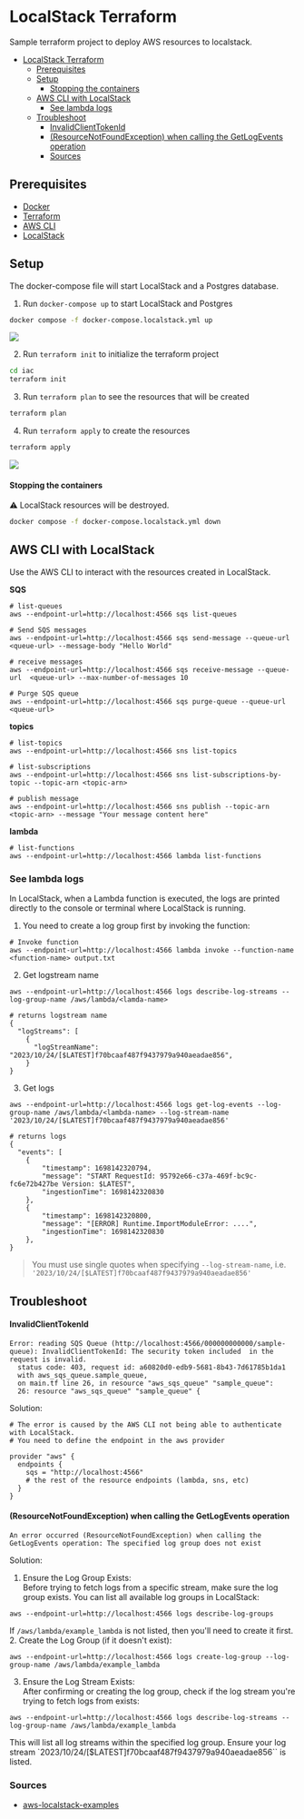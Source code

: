 # LocalStack Terraform 

Sample terraform project to deploy AWS resources to localstack. 

- [LocalStack Terraform](#localstack-terraform)
  - [Prerequisites](#prerequisites)
  - [Setup](#setup)
      - [Stopping the containers](#stopping-the-containers)
  - [AWS CLI with LocalStack](#aws-cli-with-localstack)
    - [See lambda logs](#see-lambda-logs)
  - [Troubleshoot](#troubleshoot)
      - [InvalidClientTokenId](#invalidclienttokenid)
      - [(ResourceNotFoundException) when calling the GetLogEvents operation](#resourcenotfoundexception-when-calling-the-getlogevents-operation)
    - [Sources](#sources)


## Prerequisites

* [Docker](https://docs.docker.com/install/)
* [Terraform](https://www.terraform.io/downloads.html)
* [AWS CLI](https://docs.aws.amazon.com/cli/latest/userguide/cli-chap-install.html)
* [LocalStack](https://docs.localstack.cloud/getting-started/installation/)

## Setup

The docker-compose file will start LocalStack and a Postgres database.

1. Run `docker-compose up` to start LocalStack and Postgres

```bash
docker compose -f docker-compose.localstack.yml up
```

![](resources/images/localstack-containers.png)

2. Run `terraform init` to initialize the terraform project

```bash
cd iac
terraform init
```
3. Run `terraform plan` to see the resources that will be created

```bash
terraform plan
```
4. Run `terraform apply` to create the resources

```bash
terraform apply
```

![](resources/images/terraform-apply.png)

#### Stopping the containers

:warning: LocalStack resources will be destroyed. 
```bash
docker compose -f docker-compose.localstack.yml down
```

## AWS CLI with LocalStack
Use the AWS CLI to interact with the resources created in LocalStack.

**SQS**
```shell
# list-queues
aws --endpoint-url=http://localhost:4566 sqs list-queues

# Send SQS messages
aws --endpoint-url=http://localhost:4566 sqs send-message --queue-url <queue-url> --message-body "Hello World"

# receive messages
aws --endpoint-url=http://localhost:4566 sqs receive-message --queue-url  <queue-url> --max-number-of-messages 10

# Purge SQS queue
aws --endpoint-url=http://localhost:4566 sqs purge-queue --queue-url <queue-url>
```

**topics**
```shell
# list-topics
aws --endpoint-url=http://localhost:4566 sns list-topics

# list-subscriptions
aws --endpoint-url=http://localhost:4566 sns list-subscriptions-by-topic --topic-arn <topic-arn>

# publish message
aws --endpoint-url=http://localhost:4566 sns publish --topic-arn <topic-arn> --message "Your message content here"
```

**lambda**
```shell
# list-functions
aws --endpoint-url=http://localhost:4566 lambda list-functions
```

### See lambda logs 
In LocalStack, when a Lambda function is executed, the logs are printed directly to the console or terminal where LocalStack is running. 

1. You need to create a log group first by invoking the function:
```shell
# Invoke function
aws --endpoint-url=http://localhost:4566 lambda invoke --function-name <function-name> output.txt
```
2. Get logstream name 
```shell
aws --endpoint-url=http://localhost:4566 logs describe-log-streams --log-group-name /aws/lambda/<lamda-name>

# returns logstream name
{
  "logStreams": [
    {
      "logStreamName": "2023/10/24/[$LATEST]f70bcaaf487f9437979a940aeadae856",
    }
}
```
3. Get logs
```shell
aws --endpoint-url=http://localhost:4566 logs get-log-events --log-group-name /aws/lambda/<lambda-name> --log-stream-name '2023/10/24/[$LATEST]f70bcaaf487f9437979a940aeadae856'

# returns logs 
{
  "events": [
    {
        "timestamp": 1698142320794,
        "message": "START RequestId: 95792e66-c37a-469f-bc9c-fc6e72b427be Version: $LATEST",
        "ingestionTime": 1698142320830
    },
    {
        "timestamp": 1698142320800,
        "message": "[ERROR] Runtime.ImportModuleError: ....",
        "ingestionTime": 1698142320830
    },
}
```
> You must use single quotes when specifying `--log-stream-name`, i.e. `'2023/10/24/[$LATEST]f70bcaaf487f9437979a940aeadae856'`

## Troubleshoot

#### InvalidClientTokenId
```shell
Error: reading SQS Queue (http://localhost:4566/000000000000/sample-queue): InvalidClientTokenId: The security token included  in the request is invalid.
  status code: 403, request id: a60820d0-edb9-5681-8b43-7d61785b1da1
  with aws_sqs_queue.sample_queue,
  on main.tf line 26, in resource "aws_sqs_queue" "sample_queue":
  26: resource "aws_sqs_queue" "sample_queue" {
```
Solution: 
```shell
# The error is caused by the AWS CLI not being able to authenticate with LocalStack.
# You need to define the endpoint in the aws provider 

provider "aws" {
  endpoints {
    sqs = "http://localhost:4566"
    # the rest of the resource endpoints (lambda, sns, etc)
  }
}
```

#### (ResourceNotFoundException) when calling the GetLogEvents operation
```shell
An error occurred (ResourceNotFoundException) when calling the GetLogEvents operation: The specified log group does not exist
```
Solution: 
1. Ensure the Log Group Exists: <br>
Before trying to fetch logs from a specific stream, make sure the log group exists. You can list all available log groups in LocalStack:
```shell
aws --endpoint-url=http://localhost:4566 logs describe-log-groups
```
If `/aws/lambda/example_lambda` is not listed, then you'll need to create it first.
2. Create the Log Group (if it doesn't exist):
```shell
aws --endpoint-url=http://localhost:4566 logs create-log-group --log-group-name /aws/lambda/example_lambda
```
3. Ensure the Log Stream Exists:<br>
After confirming or creating the log group, check if the log stream you're trying to fetch logs from exists:
```shell
aws --endpoint-url=http://localhost:4566 logs describe-log-streams --log-group-name /aws/lambda/example_lambda
```
This will list all log streams within the specified log group. Ensure your log stream `2023/10/24/[$LATEST]f70bcaaf487f9437979a940aeadae856`` is listed.

### Sources

* [aws-localstack-examples](https://gist.github.com/sats17/493d05d8d4dfd16b7dad399163075156)